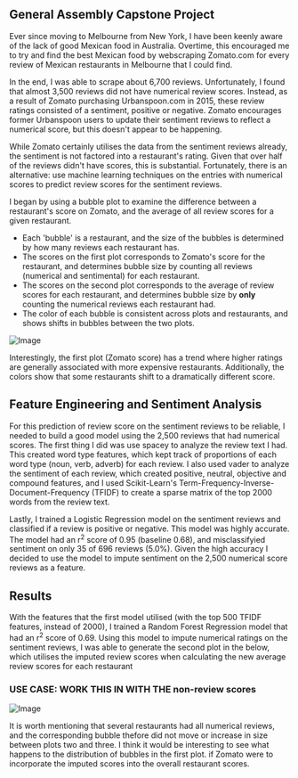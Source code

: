 ## General Assembly Capstone Project

Ever since moving to Melbourne from New York, I have been keenly aware of the lack of good Mexican food in Australia. Overtime, this encouraged me to try and find the best Mexican food by webscraping Zomato.com for every review of Mexican restaurants in Melbourne that I could find.

In the end, I was able to scrape about 6,700 reviews. Unfortunately, I found that almost 3,500 reviews did not have numerical review scores. Instead, as a result of Zomato purchasing Urbanspoon.com in 2015, these review ratings consisted of a sentiment, positive or negative. Zomato encourages former Urbanspoon users to update their sentiment reviews to reflect a numerical score, but this doesn't appear to be happening. 

While Zomato certainly utilises the data from the sentiment reviews already, the sentiment is not factored into a restaurant's rating. Given that over half of the reviews didn't have scores, this is substantial. Fortunately, there is an alternative: use machine learning techniques on the entries with numerical scores to predict review scores for the sentiment reviews.

I began by using a bubble plot to examine the difference between a restaurant's score on Zomato, and the average of all review scores for a given restaurant. 
- Each 'bubble' is a restaurant, and the size of the bubbles is determined by how many reviews each restaurant has. 
- The scores on the first plot corresponds to Zomato's score for the restaurant, and determines bubble size by counting all reviews (numerical and sentimental) for each restaurant. 
- The scores on the second plot corresponds to the average of review scores for each restaurant, and determines bubble size by **only** counting the numerical reviews each restaurant had.
- The color of each bubble is consistent across plots and restaurants, and shows shifts in bubbles between the two plots.

![Image](https://raw.githubusercontent.com/SeanTurner026/Zomato-and-Melbourne-Mexican-Restaurants/master/Images/subplots1.png)

Interestingly, the first plot (Zomato score) has a trend where higher ratings are generally associated with more expensive restaurants. Additionally, the colors show that some restaurants shift to a dramatically different score.  

## Feature Engineering and Sentiment Analysis

For this prediction of review score on the sentiment reviews to be reliable, I needed to build a good model using the 2,500 reviews that had numerical scores. The first thing I did was use spacey to analyze the review text I had. This created word type features, which kept track of proportions of each word type (noun, verb, adverb) for each review. I also used vader to analyze the sentiment of each review, which created positive, neutral, objective and compound features, and I used Scikit-Learn's Term-Frequency-Inverse-Document-Frequency (TFIDF) to create a sparse matrix of the top 2000 words from the review text. 

Lastly, I trained a Logistic Regression model on the sentiment reviews and classified if a review is positive or negative. This model was highly accurate. The model had an r<sup>2</sup> score of 0.95 (baseline 0.68), and misclassifyied sentiment on only 35 of 696 reviews (5.0%). Given the high accuracy I decided to use the model to impute sentiment on the 2,500 numerical score reviews as a feature.

## Results

With the features that the first model utilised (with the top 500 TFIDF features, instead of 2000), I trained a Random Forest Regression model that had an r<sup>2</sup> score of 0.69. Using this model to impute numerical ratings on the sentiment reviews, I was able to generate the second plot in the below, which utilises the imputed review scores when calculating the new average review scores for each restaurant

### USE CASE: WORK THIS IN WITH THE non-review scores

![Image](https://raw.githubusercontent.com/SeanTurner026/Zomato-and-Melbourne-Mexican-Restaurants/master/Images/subplots2.png)

It is worth mentioning that several restaurants had all numerical reviews, and the corresponding bubble thefore did not move or increase in size between plots two and three. I think it would be interesting to see what happens to the distribution of bubbles in the first plot. if Zomato were to incorporate the imputed scores into the overall restaurant scores. 
